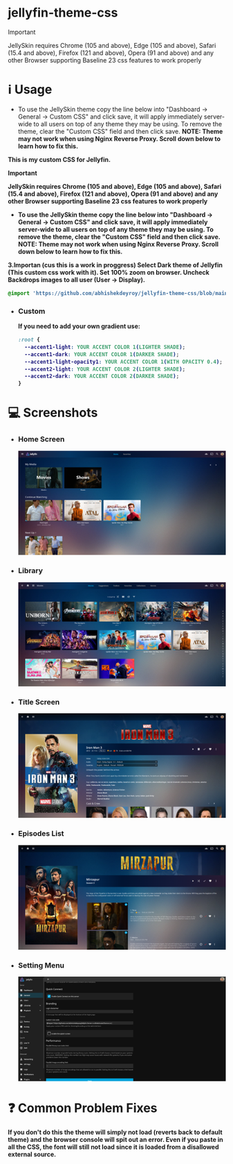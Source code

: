 # jellyfin-theme-css
> [!IMPORTANT]
> JellySkin requires Chrome (105 and above), Edge (105 and above), Safari (15.4 and above), Firefox (121 and above), Opera (91 and above) and any other Browser supporting Baseline 23 css features to work properly


# ℹ️ Usage
- To use the JellySkin theme copy the line below into "Dashboard -> General -> Custom CSS" and click save, it will apply immediately server-wide to all users on top of any theme they may be using. To remove the theme, clear the "Custom CSS" field and then click save. <b>NOTE: Theme may not work when using Nginx Reverse Proxy. Scroll down below to learn how to fix this.

This is my custom CSS for Jellyfin.

> [!IMPORTANT]
> JellySkin requires Chrome (105 and above), Edge (105 and above), Safari (15.4 and above), Firefox (121 and above), Opera (91 and above) and any other Browser supporting Baseline 23 css features to work properly

- To use the JellySkin theme copy the line below into "Dashboard -> General -> Custom CSS" and click save, it will apply immediately server-wide to all users on top of any theme they may be using. To remove the theme, clear the "Custom CSS" field and then click save. <b>NOTE: Theme may not work when using Nginx Reverse Proxy. Scroll down below to learn how to fix this.

3.Importan (cus this is a work in proggress)
Select Dark theme of Jellyfin (This custom css work with it).
Set 100% zoom on browser.
Uncheck Backdrops images to all user (User -> Display).






  ```css
  @import 'https://github.com/abhishekdeyroy/jellyfin-theme-css/blob/main/theme.css';
  ```

  - ### Custom

      If you need to add your own gradient use:

      ```css
      :root {
        --accent1-light: YOUR ACCENT COLOR 1(LIGHTER SHADE);
        --accent1-dark: YOUR ACCENT COLOR 1(DARKER SHADE);
        --accent1-light-opacity1: YOUR ACCENT COLOR 1(WITH OPACITY 0.4);
        --accent2-light: YOUR ACCENT COLOR 2(LIGHTER SHADE);
        --accent2-dark: YOUR ACCENT COLOR 2(DARKER SHADE);
      }
      ```
      
# 💻 Screenshots

  
- ### Home Screen
    ![Home page](https://github.com/abhishekdeyroy/jellyfin-theme-css/blob/main/img/Home%20Screen.png)

- ### Library
    ![Library](https://github.com/abhishekdeyroy/jellyfin-theme-css/blob/main/img/Library.png)
  
- ### Title Screen
    ![Title page](https://github.com/abhishekdeyroy/jellyfin-theme-css/blob/main/img/Title%20Screen.png)

- ### Episodes List
    ![Episodes](https://github.com/abhishekdeyroy/jellyfin-theme-css/blob/main/img/Episodes%20List.png)

- ### Setting Menu
    ![Episodes](https://github.com/abhishekdeyroy/jellyfin-theme-css/blob/main/img/setting.png)

# ❓ Common Problem Fixes
  If you don't do this the theme will simply not load (reverts back to default theme) and the browser console will spit out an error. Even if you paste in all the CSS, the font will still not load since it is loaded from a disallowed external source.
